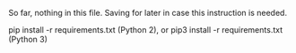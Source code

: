 
So far, nothing in this file. Saving for later in case this instruction is needed.

pip install -r requirements.txt (Python 2), or pip3 install -r requirements.txt (Python 3)